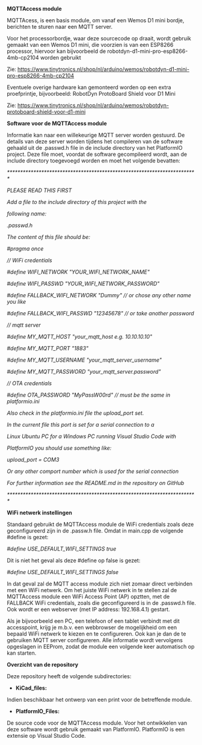 **MQTTAccess module**

MQTTAcess, is een basis module, om vanaf een Wemos D1 mini bordje, berichten te sturen naar een MQTT server.

Voor het processorbordje, waar deze sourcecode op draait, wordt gebruik gemaakt van een Wemos D1 mini, die voorzien is van een ESP8266 processor, hiervoor kan bijvoorbeeld de robotdyn-d1-mini-pro-esp8266-4mb-cp2104 worden gebruikt

Zie: https://www.tinytronics.nl/shop/nl/arduino/wemos/robotdyn-d1-mini-pro-esp8266-4mb-cp2104

Eventuele overige hardware kan gemonteerd worden op een extra proefprintje, bijvoorbeeld: RobotDyn ProtoBoard Shield voor D1 Mini

Zie: https://www.tinytronics.nl/shop/nl/arduino/wemos/robotdyn-protoboard-shield-voor-d1-mini

**Software voor de MQTTAccess module**

Informatie kan naar een willekeurige MQTT server worden gestuurd. De details van deze server worden tijdens het compileren van de software gehaald uit de .passwd.h file in de include directory van het PlatformIO project. Deze file moet, voordat de software gecompileerd wordt, aan de include directory toegevoegd worden en moet het volgende bevatten:
 
_*\*\*\*\*\*\*\*\*\*\*\*\*\*\*\*\*\*\*\*\*\*\*\*\*\*\*\*\*\*\*\*\*\*\*\*\*\*\*\*\*\*\*\*\*\*\*\*\*\*\*\*\*\*\*\*\*\*\*\*\*\*\*\*\*\*\*\*\*\*\*\*_

_PLEASE READ THIS FIRST_

_Add a file to the include directory of this project with the_

_following name:_

_.passwd.h_

_The content of this file should be:_

_#pragma once_

_// WiFi credentials_

_#define WIFI\_NETWORK &quot;YOUR\_WIFI\_NETWORK\_NAME&quot;_

_#define WIFI\_PASSWD &quot;YOUR\_WIFI\_NETWORK\_PASSWORD&quot;_

_#define FALLBACK\_WIFI\_NETWORK &quot;Dummy&quot; // or chose any other name you like_

_#define FALLBACK\_WIFI\_PASSWD &quot;12345678&quot; // or take another password_

_// mqtt server_

_#define MY\_MQTT\_HOST &quot;your\_mqtt\_host e.g. 10.10.10.10&quot;_

_#define MY\_MQTT\_PORT &quot;1883&quot;_

_#define MY\_MQTT\_USERNAME &quot;your\_mqtt\_server\_username&quot;_

_#define MY\_MQTT\_PASSWORD &quot;your\_mqtt\_server.password&quot;_

_// OTA credentials_

_#define OTA\_PASSWORD &quot;MyPassW00rd&quot; // must be the same in platformio.ini_

_Also check in the platformio.ini file the upload\_port set._

_In the current file this port is set for a serial connection to a_

_Linux Ubuntu PC for a Windows PC running Visual Studio Code with_

_PlatformIO you should use something like:_

_upload\_port = COM3_

_Or any other comport number which is used for the serial connection_

_For further information see the README.md in the repository on GitHub_

_\*\*\*\*\*\*\*\*\*\*\*\*\*\*\*\*\*\*\*\*\*\*\*\*\*\*\*\*\*\*\*\*\*\*\*\*\*\*\*\*\*\*\*\*\*\*\*\*\*\*\*\*\*\*\*\*\*\*\*\*\*\*\*\*\*\*\*\*\*\*\*\*_

**WiFi netwerk instellingen**

Standaard gebruikt de MQTTAccess module de WiFi credentials zoals deze geconfigureerd zijn in de .passw.h file. Omdat in main.cpp de volgende #define is gezet:

_#define USE\_DEFAULT\_WIFI\_SETTINGS true_

Dit is niet het geval als deze #define op false is gezet:

_#define USE\_DEFAULT\_WIFI\_SETTINGS false_

In dat geval zal de MQTT access module zich niet zomaar direct verbinden met een WiFi netwerk. Om het juiste WiFi netwerk in te stellen zal de MQTTAccess module een WiFi Access Point (AP) opztten, met de FALLBACK WiFi credentials, zoals die geconfigureerd is in de .passwd.h file. Ook wordt er een webserver (met IP address: 192.168.4.1) gestart.

Als je bijvoorbeeld een PC, een telefoon of een tablet verbindt met dit accesspoint, krijg je m.b.v. een webbrowser de mogelijkheid om een bepaald WiFi netwerk te kiezen en te configureren. Ook kan je dan de te gebruiken MQTT server configureren. Alle informatie wordt vervolgens opgeslagen in EEProm, zodat de module een volgende keer automatisch op kan starten.

**Overzicht van de repository**

Deze repository heeft de volgende subdirectories:

- **KiCad\_files:**

Indien beschikbaar het ontwerp van een print voor de betreffende module.

- **PlatformIO\_Files:**

De source code voor de MQTTAccess module. Voor het ontwikkelen van deze software wordt gebruik gemaakt van PlatformIO. PlatformIO is een extensie op Visual Studio Code.
